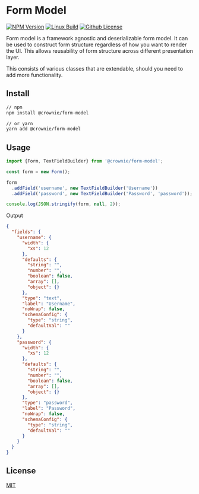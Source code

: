 # Form Model

[![NPM Version][npm-image]][npm-url]
[![Linux Build][travis-image]][travis-url]
[![Github License][license-image]][license-url]

Form model is a framework agnostic and deserializable form model.
It can be used to construct form structure regardless of how you want
to render the UI. This allows reusability of form structure across
different presentation layer.

This consists of various classes that are extendable, should you
need to add more functionality.

## Install

```bash
// npm
npm install @crownie/form-model

// or yarn
yarn add @crownie/form-model
```

## Usage

```typescript
import {Form, TextFieldBuilder} from '@crownie/form-model';

const form = new Form();

form
  .addField('username', new TextFieldBuilder('Username'))
  .addField('password', new TextFieldBuilder('Password', 'password'));

console.log(JSON.stringify(form, null, 2));
```

Output

```json
{
  "fields": {
    "username": {
      "width": {
        "xs": 12
      },
      "defaults": {
        "string": "",
        "number": "",
        "boolean": false,
        "array": [],
        "object": {}
      },
      "type": "text",
      "label": "Username",
      "noWrap": false,
      "schemaConfig": {
        "type": "string",
        "defaultVal": ""
      }
    },
    "password": {
      "width": {
        "xs": 12
      },
      "defaults": {
        "string": "",
        "number": "",
        "boolean": false,
        "array": [],
        "object": {}
      },
      "type": "password",
      "label": "Password",
      "noWrap": false,
      "schemaConfig": {
        "type": "string",
        "defaultVal": ""
      }
    }
  }
}
```

## License

[MIT](http://vjpr.mit-license.org)

[npm-image]: https://img.shields.io/npm/v/%40crownie/form-model.svg?style=flat
[npm-url]: https://www.npmjs.com/package/@crownie/form-model
[travis-image]: https://travis-ci.org/Crownie/form-model.svg?branch=master
[travis-url]: https://travis-ci.org/github/Crownie/form-model
[license-image]: https://img.shields.io/badge/license-MIT-blue.svg
[license-url]: https://raw.githubusercontent.com/Crownie/form-model/master/LICENSE.md
